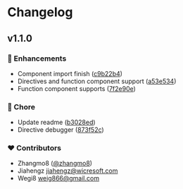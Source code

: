 # Changelog


## v1.1.0


### 🚀 Enhancements

  - Component import finish ([c9b22b4](https://github.com/varletjs/varlet-nuxt/commit/c9b22b4))
  - Directives and function component support ([a53e534](https://github.com/varletjs/varlet-nuxt/commit/a53e534))
  - Function component supports ([7f2e90e](https://github.com/varletjs/varlet-nuxt/commit/7f2e90e))

### 🏡 Chore

  - Update readme ([b3028ed](https://github.com/varletjs/varlet-nuxt/commit/b3028ed))
  - Directive debugger ([873f52c](https://github.com/varletjs/varlet-nuxt/commit/873f52c))

### ❤️  Contributors

- Zhangmo8 ([@zhangmo8](http://github.com/zhangmo8))
- Jiahengz <jiahengz@wicresoft.com>
- Wegi8 <weig866@gmail.com>

